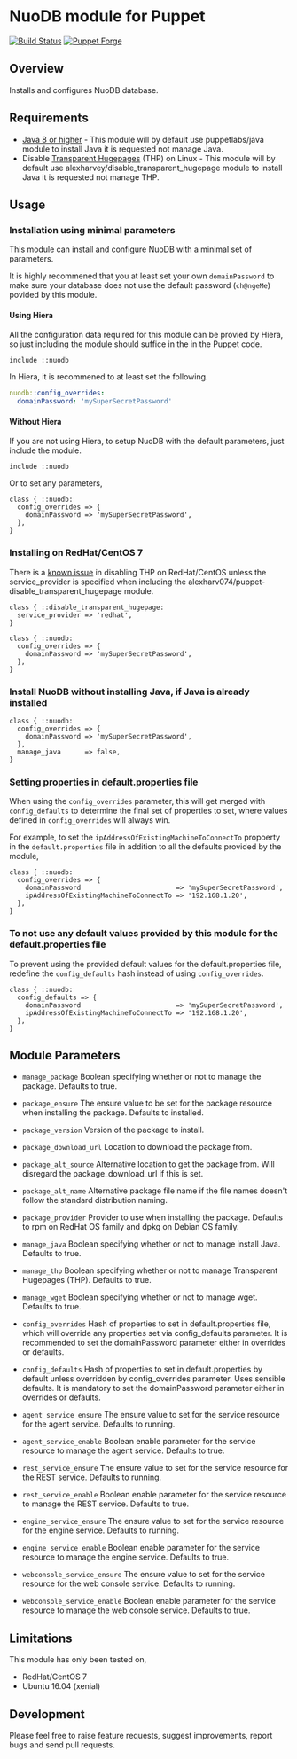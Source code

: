 # NuoDB module for Puppet

[![Build Status](https://travis-ci.org/alfasystems/puppet-nuodb.svg?branch=master)](https://travis-ci.org/alfasystems/puppet-nuodb)
[![Puppet Forge](https://img.shields.io/puppetforge/v/alfasystems/nuodb.svg)](https://forge.puppetlabs.com/alfasystems/nuodb)

## Overview

Installs and configures NuoDB database.

## Requirements

* [Java 8 or higher](http://doc.nuodb.com/Latest/Content/System-Requirements.htm) - This module will by default use puppetlabs/java module to install Java it is requested not manage Java.
* Disable [Transparent Hugepages](http://doc.nuodb.com/Latest/Content/Note-About-%20Using-Transparent-Huge-Pages.htm) (THP) on Linux - This module will by default use alexharvey/disable_transparent_hugepage module to install Java it is requested not manage THP.

## Usage

### Installation using minimal parameters

This module can install and configure NuoDB with a minimal set of parameters.

It is highly recommened that you at least set your own ``domainPassword`` to make sure your database does not use the default password (``ch@ngeMe``) povided by this module.

#### Using Hiera

All the configuration data required for this module can be provied by Hiera, so just including the module should suffice in the in the Puppet code.

```puppet
include ::nuodb
```

In Hiera, it is recommened to at least set the following.

```yaml
nuodb::config_overrides:
  domainPassword: 'mySuperSecretPassword'
```

#### Without Hiera

If you are not using Hiera, to setup NuoDB with the default parameters, just include the module.

```puppet
include ::nuodb
```

Or to set any parameters,

```puppet
class { ::nuodb:
  config_overrides => {
    domainPassword => 'mySuperSecretPassword',
  },
}
```

### Installing on RedHat/CentOS 7

There is a [known issue](https://github.com/alexharv074/puppet-disable_transparent_hugepage#known-issues) in disabling THP on RedHat/CentOS unless the service_provider is specified when including the alexharv074/puppet-disable_transparent_hugepage module.

```puppet
class { ::disable_transparent_hugepage:
  service_provider => 'redhat',
}

class { ::nuodb:
  config_overrides => {
    domainPassword => 'mySuperSecretPassword',
  },
}
```

### Install NuoDB without installing Java, if Java is already installed

```puppet
class { ::nuodb:
  config_overrides => {
    domainPassword => 'mySuperSecretPassword',
  },
  manage_java      => false,
}
```

### Setting properties in default.properties file

When using the ``config_overrides`` parameter, this will get merged with ``config_defaults`` to determine the final set of properties to set, where values defined in ``config_overrides`` will always win.

For example, to set the ``ipAddressOfExistingMachineToConnectTo`` propoerty in the ``default.properties`` file in addition to all the defaults provided by the module,

```puppet
class { ::nuodb:
  config_overrides => {
    domainPassword                        => 'mySuperSecretPassword',
    ipAddressOfExistingMachineToConnectTo => '192.168.1.20',
  },
}
```

### To not use any default values provided by this module for the default.properties file

To prevent using the provided default values for the default.properties file, redefine the ``config_defaults`` hash instead of using ``config_overrides``.

```puppet
class { ::nuodb:
  config_defaults => {
    domainPassword                        => 'mySuperSecretPassword',
    ipAddressOfExistingMachineToConnectTo => '192.168.1.20',
  },
}
```

## Module Parameters

* `manage_package`
  Boolean specifying whether or not to manage the package. Defaults to true.

* `package_ensure`
  The ensure value to be set for the package resource when installing the package. Defaults to installed.

* `package_version`
  Version of the package to install.

* `package_download_url`
  Location to download the package from.

* `package_alt_source`
  Alternative location to get the package from. Will disregard the package_download_url if this is set.

* `package_alt_name`
  Alternative package file name if the file names doesn't follow the standard distribution naming.

* `package_provider`
  Provider to use when installing the package. Defaults to rpm on RedHat OS family and dpkg on Debian OS family.

* `manage_java`
  Boolean specifying whether or not to manage install Java. Defaults to true.

* `manage_thp`
  Boolean specifying whether or not to manage Transparent Hugepages (THP). Defaults to true.

* `manage_wget`
  Boolean specifying whether or not to manage wget. Defaults to true.

* `config_overrides`
  Hash of properties to set in default.properties file, which will override any properties set via config_defaults parameter. It is recommended to set the domainPassword parameter either in overrides or defaults.

* `config_defaults`
  Hash of properties to set in default.properties by default unless overridden by config_overrides parameter. Uses sensible defaults. It is mandatory to set the domainPassword parameter either in overrides or defaults.

* `agent_service_ensure`
  The ensure value to set for the service resource for the agent service. Defaults to running.

* `agent_service_enable`
  Boolean enable parameter for the service resource to manage the agent service. Defaults to true.

* `rest_service_ensure`
  The ensure value to set for the service resource for the REST service. Defaults to running.

* `rest_service_enable`
  Boolean enable parameter for the service resource to manage the REST service. Defaults to true.

* `engine_service_ensure`
  The ensure value to set for the service resource for the engine service. Defaults to running.

* `engine_service_enable`
  Boolean enable parameter for the service resource to manage the engine service. Defaults to true.

* `webconsole_service_ensure`
  The ensure value to set for the service resource for the web console service. Defaults to running.

* `webconsole_service_enable`
  Boolean enable parameter for the service resource to manage the web console service. Defaults to true.

## Limitations

This module has only been tested on,

* RedHat/CentOS 7
* Ubuntu 16.04 (xenial)

## Development

Please feel free to raise feature requests, suggest improvements, report bugs and send pull requests.
